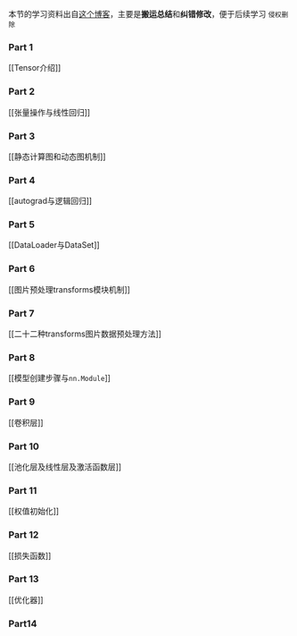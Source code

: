 本节的学习资料出自[这个博客](https://zhuanlan.zhihu.com/p/265394674)，主要是**搬运总结**和**纠错修改**，便于后续学习
`侵权删除`

### Part 1 
[[Tensor介绍]]

### Part 2
[[张量操作与线性回归]]

### Part 3
[[静态计算图和动态图机制]]

### Part 4
[[autograd与逻辑回归]]

### Part 5
[[DataLoader与DataSet]]

### Part 6
[[图片预处理transforms模块机制]]

### Part 7
[[二十二种transforms图片数据预处理方法]]

### Part 8
[[模型创建步骤与`nn.Module`]]

### Part 9
[[卷积层]]

### Part 10
[[池化层及线性层及激活函数层]]

### Part 11
[[权值初始化]]

### Part 12
[[损失函数]]

### Part 13
[[优化器]]

### Part14


